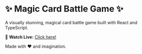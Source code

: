 # ✨ Magic Card Battle Game ✨

A visually stunning, magical card battle game built with React and TypeScript.

👀 **Watch Live:** [Click here!](https://mystic-duel.netlify.app/)

Made with ❤️ and imagination.
